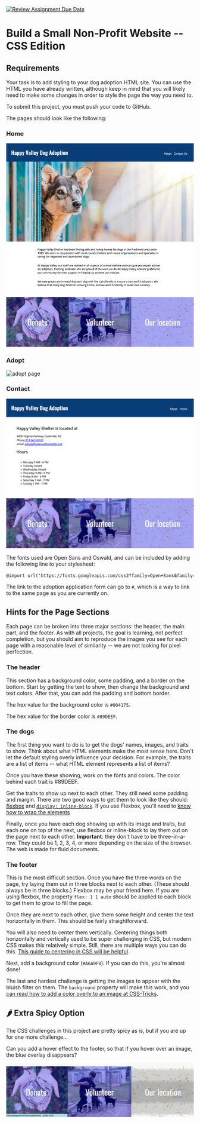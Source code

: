 [![Review Assignment Due Date](https://classroom.github.com/assets/deadline-readme-button-24ddc0f5d75046c5622901739e7c5dd533143b0c8e959d652212380cedb1ea36.svg)](https://classroom.github.com/a/ef1y0XKM)
# Build a Small Non-Profit Website -- CSS Edition

## Requirements

Your task is to add styling to your dog adoption HTML site. You can use the HTML you have already written, although keep in mind that you will likely need to make some changes in order to style the page the way you need to.

To submit this project, you must push your code to GitHub.

The pages should look like the following:

### Home
![home page](homepage.png)

### Adopt
![adopt page](adopt.png)

### Contact
![contact page](contact.png)

The fonts used are Open Sans and Oswald, and can be included by adding the following line to your stylesheet:

```html
@import url('https://fonts.googleapis.com/css2?family=Open+Sans&family=Oswald:wght@400;600&display=swap');
```

The link to the adoption application form can go to `#`, which is a way to link to the same page as you are currently on.

## Hints for the Page Sections

Each page can be broken into three major sections: the header, the main part, and the footer. As with all projects, the goal is learning, not perfect completion, but you should aim to reproduce the images you see for each page with a reasonable level of similarity -- we are not looking for pixel perfection.

### The header

This section has a background color, some padding, and a border on the bottom. Start by getting the text to show, then change the background and text colors. After that, you can add the padding and bottom border.

The hex value for the background color is `#004175`.

The hex value for the border color is `#89DEEF`.

### The dogs

The first thing you want to do is to get the dogs' names, images, and traits to show. Think about what HTML elements make the most sense here. Don't let the default styling overly influence your decision. For example, the traits are a list of items -- what HTML element represents a list of items?

Once you have these showing, work on the fonts and colors. The color behind each trait is #89DEEF.

Get the traits to show up next to each other. They still need some padding and margin. There are two good ways to get them to look like they should: [flexbox](https://www.freecodecamp.org/news/an-animated-guide-to-flexbox-d280cf6afc35/) and [`display: inline-block`](https://medium.com/better-programming/understanding-css-display-none-block-inline-and-inline-block-63f6510df93). If you use Flexbox, you'll need to [know how to wrap the elements](https://developer.mozilla.org/en-US/docs/Web/CSS/CSS_Flexible_Box_Layout/Basic_Concepts_of_Flexbox#Multi-line_flex_containers_with_flex-wrap)

Finally, once you have each dog showing up with its image and traits, but each one on top of the next, use flexbox or inline-block to lay them out on the page next to each other. **Important**: they don't have to be three-in-a-row. They could be 1, 2, 3, 4, or more depending on the size of the browser. The web is made for fluid documents.

### The footer

This is the most difficult section. Once you have the three words on the page, try laying them out in three blocks next to each other. (These should always be in three blocks.) Flexbox may be your friend here. If you are using flexbox, the property `flex: 1 1 auto` should be applied to each block to get them to grow to fill the page.

Once they are next to each other, give them some height and center the text horizontally in them. This should be fairly straightforward.

You will also need to center them vertically. Centering things both horizontally and vertically used to be super challenging in CSS, but modern CSS makes this relatively simple. Still, there are multiple ways you can do this. [This guide to centering in CSS will be helpful](https://moderncss.dev/complete-guide-to-centering-in-css/).

Next, add a background color (`#A6A9F0`). If you can do this, you're almost done!

The last and hardest challenge is getting the images to appear with the bluish filter on them. The `background` property will make this work, and you [can read how to add a color overly to an image at CSS-Tricks](https://css-tricks.com/tinted-images-multiple-backgrounds/).

## 🌶️ Extra Spicy Option

The CSS challenges in this project are pretty spicy as is, but if you are up for one more challenge...

Can you add a hover effect to the footer, so that if you hover over an image, the blue overlay disappears?

![hover effect](hover-effect.gif)
